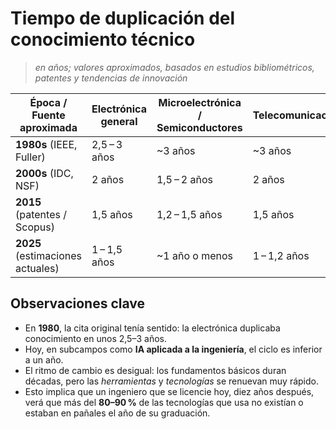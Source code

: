 # Tiempo de duplicación del conocimiento técnico  

> *en años; valores aproximados, basados en estudios bibliométricos, patentes y tendencias de innovación*

<div align=center>

|Época / Fuente aproximada|Electrónica general|Microelectrónica / Semiconductores|Telecomunicaciones|Software / IA|Ingeniería mecánica / civil|
|-|-|-|-|-|-|
|**1980s** (IEEE, Fuller)|2,5 – 3 años|~3 años|~3 años|3 – 4 años|8 – 10 años|
|**2000s** (IDC, NSF)|2 años|1,5 – 2 años|2 años|1,5 – 2 años|6 – 8 años|
|**2015** (patentes / Scopus)|1,5 años|1,2 – 1,5 años|1,5 años|1 año|5 – 7 años|
|**2025** (estimaciones actuales)|1 – 1,5 años|~1 año o menos|1 – 1,2 años|6 – 12 meses|4 – 6 años|

</div>

## Observaciones clave  

- En **1980**, la cita original tenía sentido: la electrónica duplicaba conocimiento en unos 2,5–3 años.  
- Hoy, en subcampos como **IA aplicada a la ingeniería**, el ciclo es inferior a un año.  
- El ritmo de cambio es desigual: los fundamentos básicos duran décadas, pero las *herramientas* y *tecnologías* se renuevan muy rápido.  
- Esto implica que un ingeniero que se licencie hoy, diez años después, verá que más del **80–90 %** de las tecnologías que usa no existían o estaban en pañales el año de su graduación.  

